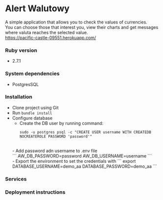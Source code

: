 # Alert Walutowy

A simple application that allows you to check the values of currencies. </br>
You can choose those that interest you, view their charts and get messages where valuta reaches the selected value.</br>
https://pacific-castle-09551.herokuapp.com/


### Ruby version
  * 2.7.1
### System dependencies
  * PostgresSQL
### Installation
  * Clone project using Git </br>
  * Run `bundle install` </br>
  * Configure database </br>
    - Create the DB user by running command: </br>
      ```
      sudo -u postgres psql -c "CREATE USER username WITH CREATEDB NOCREATEROLE PASSWORD 'password'"
      ```
    </br>
    - Add password adn username to .env file <br>
     ```
      AW_DB_PASSWORD=password
      AW_DB_USERNAME=username
     ```
     </br>
    - Export the environment to set the credentials with
      ```
      export DATABASE_USERNAME=demo_aa DATABASE_PASSWORD=demo_aa
      ```
      </br>
### Services

### Deployment instructions
